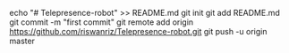 echo "# Telepresence-robot" >> README.md
git init
git add README.md
git commit -m "first commit"
git remote add origin https://github.com/riswanriz/Telepresence-robot.git
git push -u origin master
